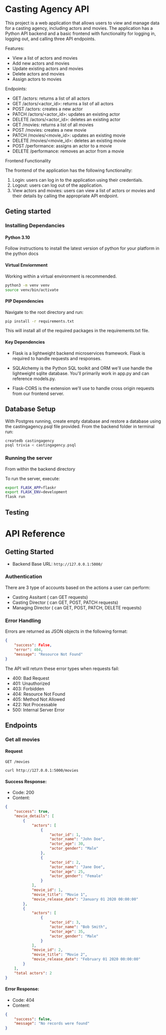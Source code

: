 # Casting Agency API

This project is a web application that allows users to view and manage data for a casting agency, including actors and movies. The application has a Python API backend and a basic frontend with functionality for logging in, logging out, and calling three API endpoints.

Features:

* View a list of actors and movies
* Add new actors and movies
* Update existing actors and movies
* Delete actors and movies
* Assign actors to movies

Endpoints:

* GET /actors: returns a list of all actors
* GET /actors/<actor_id>: returns a list of all actors
* POST /actors: creates a new actor
* PATCH /actors/<actor_id>: updates an existing actor
* DELETE /actors/<actor_id>: deletes an existing actor
* GET /movies: returns a list of all movies
* POST /movies: creates a new movie
* PATCH /movies/<movie_id>: updates an existing movie
* DELETE /movies/<movie_id>: deletes an existing movie
* POST /performance: assigns an actor to a movie
* DELETE /performance: removes an actor from a movie

Frontend Functionality

The frontend of the application has the following functionality:

1. Login: users can log in to the application using their credentials.
2. Logout: users can log out of the application.
3. View actors and movies: users can view a list of actors or movies and their details by calling the appropriate API endpoint.

## Geting started
### Installing Dependancies

#### Python 3.10
Follow instructions to install the latest version of python for your platform in the python docs

#### Virtual Enviornment
Working within a virtual environment is recommended.
```bash
python3 -m venv venv
source venv/bin/activate
```

#### PIP Dependencies
Navigate to the root directory and run:

```bash
pip install -r requirements.txt
```
This will install all of the required packages in the requirements.txt file.

#### Key Dependencies
* Flask is a lightweight backend microservices framework. Flask is required to handle requests and responses.

* SQLAlchemy is the Python SQL toolkit and ORM we'll use handle the lightweight sqlite database. You'll primarily work in app.py and can reference models.py.

* Flask-CORS is the extension we'll use to handle cross origin requests from our frontend server.

## Database Setup
With Postgres running, create empty database and restore a database using the castingagency.psql file provided. From the backend folder in terminal run:

```bash
createdb castingagency
psql trivia < castingagency.psql
```
### Running the server
From within the backend directory

To run the server, execute:

```bash
export FLASK_APP=flaskr
export FLASK_ENV=development
flask run
```

## Testing

# API Reference

## Getting Started

* Backend Base URL: ```http://127.0.0.1:5000/```

### Authentication

There are 3 type of accounts based on the actions a user can perform:

* Casting Assitant ( can GET requests)
* Casting Director ( can GET, POST, PATCH requests)
* Managing Director ( can GET, POST, PATCH, DELETE requests)

### Error Handling
Errors are returned as JSON objects in the following format:
```json
{
    "success": False, 
    "error": 404,
    "message": "Resource Not Found"
}
```
The API will return these error types when requests fail:

- 400: Bad Request
- 401: Unauthorized
- 403: Forbidden
- 404: Resource Not Found
- 405: Method Not Allowed
- 422: Not Processable
- 500: Internal Server Error

## Endpoints

### Get all movies

#### Request

`GET /movies`

    curl http://127.0.0.1:5000/movies

#### Success Response:

* Code: 200
* Content:

```json
{
    "success": true,
    "movie_details": [
        {
            "actors": [
                {
                    "actor_id": 1,
                    "actor_name": "John Doe",
                    "actor_age": 30,
                    "actor_gender": "Male"
                },
                {
                    "actor_id": 2,
                    "actor_name": "Jane Doe",
                    "actor_age": 25,
                    "actor_gender": "Female"
                }
            ],
            "movie_id": 1,
            "movie_title": "Movie 1",
            "movie_release_date": "January 01 2020 00:00:00"
        },
        {
            "actors": [
                {
                    "actor_id": 3,
                    "actor_name": "Bob Smith",
                    "actor_age": 35,
                    "actor_gender": "Male"
                }
            ],
            "movie_id": 2,
            "movie_title": "Movie 2",
            "movie_release_date": "February 01 2020 00:00:00"
        }
    ],
    "total actors": 2
}
```

#### Error Response:

* Code: 404
* Content:

```json
{
    "success": false,
    "message": "No records were found"
}
```